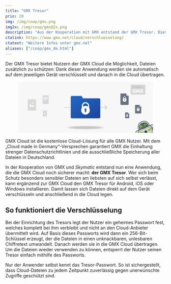 ```yaml
---
title: "GMX Tresor"
prio: 20
img: /img/coop/gmx.png
img2x: /img/coop/gmx@2x.png
description: "Aus der Kooperation mit GMX entstand der GMX Tresor. Dieser bietet Nutzern der GMX Cloud die Möglichkeit, Dateien bei Bedarf zusätzlich zu schützen: Mit dieser Anwendung werden sie automatisch auf dem jeweiligen Gerät verschlüsselt und danach in die Cloud übertragen."
ctalink: https://www.gmx.net/cloud/verschluesselung/
ctatext: "Weitere Infos unter gmx.net"
aliases: ["/coop/gmx_de.html"]
---
```


Der GMX Tresor bietet Nutzern der GMX Cloud die Möglichkeit, Dateien zusätzlich zu schützen: Dank dieser Anwendung werden sie automatisch auf dem jeweiligen Gerät verschlüsselt und danach in die Cloud übertragen.

<figure class="text-center">
  <img class="inline-block rounded" src="/img/coop/gmx-banner.jpg" alt="GMX Coop Banner"/>
</figure>

GMX Cloud ist die kostenlose Cloud-Lösung für alle GMX Nutzer. Mit dem „Cloud made in Germany“-Versprechen garantiert GMX die Einhaltung strenger Datenschutzrichtlinien und die ausschließliche Speicherung aller Dateien in Deutschland.

In der Kooperation von GMX und _Skymatic_ entstand nun eine Anwendung, die die GMX Cloud noch sicherer macht: **der GMX Tresor**. Wer sich beim Schutz besonders sensibler Dateien am liebsten auf sich selbst verlässt, kann ergänzend zur GMX Cloud den GMX Tresor für Android, iOS oder Windows installieren. Damit lassen sich Dateien direkt auf dem Gerät verschlüsseln und anschließend in die Cloud legen.

## So funktioniert die Verschlüsselung
Bei der Einrichtung des Tresors legt der Nutzer ein geheimes Passwort fest, welches komplett bei ihm verbleibt und nicht an den Cloud-Anbieter übermittelt wird. Auf Basis dieses Passworts wird dann ein 256-Bit-Schlüssel erzeugt, der die Dateien in einen unknackbaren, unlesbaren Chiffretext umwandelt. Danach werden sie in die GMX Cloud übertragen. Um die Dateien wieder verwenden zu können, entsperrt der Nutzer seinen Tresor einfach mithilfe des Passworts.

Nur der Anwender selbst kennt das Tresor-Passwort. So ist sichergestellt, dass Cloud-Dateien zu jedem Zeitpunkt zuverlässig gegen unerwünschte Zugriffe geschützt sind.
